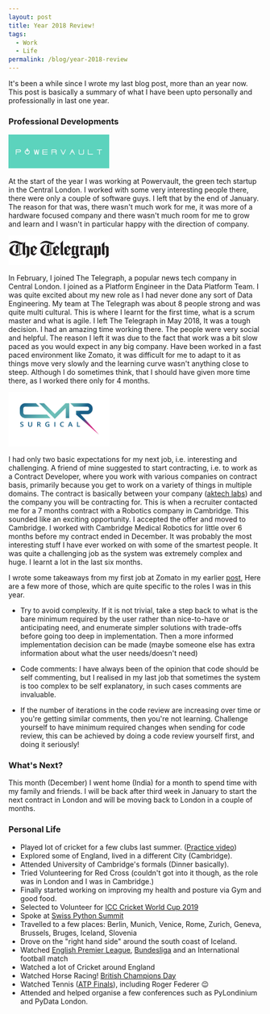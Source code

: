 ```yaml
---
layout: post
title: Year 2018 Review!
tags:
  - Work
  - Life
permalink: /blog/year-2018-review
---
```


It's been a while since I wrote my last blog post, more than an year now. This post is
basically a summary of what I have been upto personally and professionally in last one year.

### Professional Developments

<img src="/assets/powervault.jpg" width="200">

At the start of the year I was working at Powervault, the green tech startup in the Central London. I worked
with some very interesting people there, there were only a couple of software guys. I left that by the end of January. The reason for that was, there wasn't much work for me, it was more of a hardware focused company and there wasn't much room for me to grow and learn and I wasn't in particular happy with the direction of company.

<img src="/assets/telegraph.jpg" width="200">

In February, I joined The Telegraph, a popular news tech company in Central London. I joined as a
Platform Engineer in the Data Platform Team. I was quite excited about my new role as I had never done
any sort of Data Engineering. My team at The Telegraph was about 8 people strong and was quite multi cultural.
This is where I learnt for the first time, what is a scrum master and what is agile. I left The Telegraph in
May 2018, It was a tough decision. I had an amazing time working there. The people were very social and helpful. The reason I left it was due to the fact that work was a bit slow paced as you would
expect in any big company. Have been worked in a fast paced environment like Zomato, it was difficult for
me to adapt to it as things move very slowly and the learning curve wasn't anything close to steep. Although
I do sometimes think, that I should have given more time there, as I worked there only for 4 months.

<img src="/assets/cmr.jpg" width="200">

I had only two basic expectations for my next job, i.e. interesting and challenging.
A friend of mine suggested to start contracting, i.e. to work as a Contract Developer, where you
work with various companies on contract basis, primarily because you get to work on a variety of things in
multiple domains. The contract is basically between your company ([aktech labs](http://aktechlabs.com)) and the company you will be contracting for. This is when a recruiter contacted me for a 7 months contract with a Robotics company
in Cambridge. This sounded like an exciting opportunity. I accepted the offer and moved to Cambridge.
I worked with Cambridge Medical Robotics for little over 6 months before my contract ended in December.
It was probably the most interesting stuff I have ever worked on with some of the smartest people. It
was quite a challenging job as the system was extremely complex and huge. I learnt a lot in the last six
months.

I wrote some takeaways from my first job at Zomato in my earlier [post](https://iamit.in/blog/zomato#Takeaway),
Here are a few more of those, which are quite specific to the roles I was in this year.

* Try to avoid complexity. If it is not trivial, take a step back to what is the bare minimum required by
the user rather than nice-to-have or anticipating need, and enumerate simpler solutions with trade-offs
before going too deep in implementation. Then a more informed implementation decision can be made (maybe
someone else has extra information about what the user needs/doesn't need)

* Code comments: I have always been of the opinion that code should be self commenting, but I realised in my
last job that sometimes the system is too complex to be self explanatory, in such cases comments are
invaluable.

* If the number of iterations in the code review are increasing over time or you're getting similar comments,
then you're not learning. Challenge yourself to have minimum required changes when sending for code review,
this can be achieved by doing a code review yourself first, and doing it seriously!

### What's Next?

This month (December) I went home (India) for a month to spend time with my family and friends. I will
be back after third week in January to start the next contract in London and will be moving back to London in
a couple of months.

### Personal Life

* Played lot of cricket for a few clubs last summer. ([Practice video](https://www.youtube.com/watch?v=5SkTUIcRCFw))
* Explored some of England, lived in a different City (Cambridge).
* Attended University of Cambridge's formals (Dinner basically).
* Tried Volunteering for Red Cross (couldn't got into it though, as the role was in London and I was in Cambridge.)
* Finally started working on improving my health and posture via Gym and good food.
* Selected to Volunteer for [ICC Cricket World Cup 2019](https://en.wikipedia.org/wiki/2019_Cricket_World_Cup)
* Spoke at [Swiss Python Summit](https://www.python-summit.ch/)
* Travelled to a few places: Berlin, Munich, Venice, Rome, Zurich, Geneva, Brussels, Bruges, Iceland, Slovenia
* Drove on the "right hand side" around the south coast of Iceland.
* Watched [English Premier League](https://en.wikipedia.org/wiki/Premier_League), [Bundesliga](https://en.wikipedia.org/wiki/Bundesliga) and an International football match
* Watched a lot of Cricket around England
* Watched Horse Racing! [British Champions Day](https://en.wikipedia.org/wiki/British_Champions_Day)
* Watched Tennis ([ATP Finals](https://en.wikipedia.org/wiki/ATP_Finals)), including Roger Federer :wink:
* Attended and helped organise a few conferences such as PyLondinium and PyData London.
